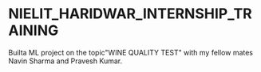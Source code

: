 # NIELIT_HARIDWAR_INTERNSHIP_TRAINING
Builta ML project on the topic"WINE QUALITY TEST" with my fellow mates Navin Sharma and Pravesh Kumar.
